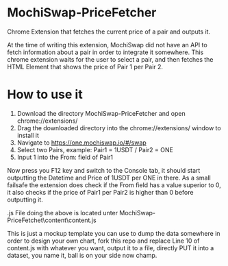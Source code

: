 # MochiSwap-PriceFetcher
Chrome Extension that fetches the current price of a pair and outputs it.

At the time of writing this extension, MochiSwap did not have an API to fetch information about a pair in order to integrate it somewhere.
This chrome extension waits for the user to select a pair, and then fetches the HTML Element that shows the price of Pair 1 per Pair 2.


# How to use it
1. Download the directory MochiSwap-PriceFetcher and open chrome://extensions/
2. Drag the downloaded directory into the chrome://extensions/ window to install it
3. Navigate to https://one.mochiswap.io/#/swap
4. Select two Pairs, example: Pair1 = 1USDT / Pair2 = ONE
5. Input 1 into the From: field of Pair1

Now press you F12 key and switch to the Console tab, it should start outputting the Datetime and Price of 1USDT per ONE in there.
As a small failsafe the extension does check if the From field has a value superior to 0, it also checks if the price of Pair1 per Pair2 is higher than 0 before outputting it.

.js File doing the above is located unter MochiSwap-PriceFetchet\content\content.js

This is just a mockup template you can use to dump the data somewhere in order to design your own chart, fork this repo and replace Line 10 of content.js with whatever you want, output it to a file, directly PUT it into a dataset, you name it, ball is on your side now champ.
